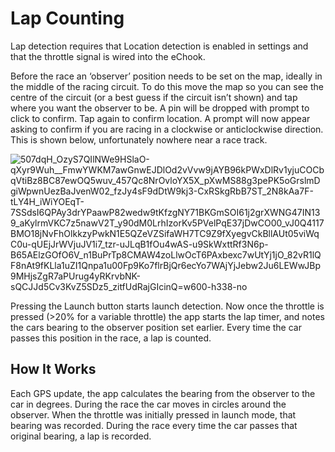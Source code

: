 # Lap Counting

Lap detection requires that Location detection is enabled in settings and that the throttle signal is wired into the eChook.

Before the race an ‘observer’ position needs to be set on the map, ideally in the middle of the racing circuit. To do this move the map so you can see the centre of the circuit \(or a best guess if the circuit isn’t shown\) and tap where you want the observer to be. A pin will be dropped with prompt to click to confirm. Tap again to confirm location. A prompt will now appear asking to confirm if you are racing in a clockwise or anticlockwise direction. This is shown below, unfortunately nowhere near a race track.

![507dqH\_OzyS7QIlNWe9HSlaO-qXyr9Wuh\_\_FmwYWKM7awGnwEJDlOd2vVvw9jAYB96kPWxDlRv1yjuCOCbqVtiBz8BC87ewOQ5wuv\_457Qc8NrOvloYX5X\_pXwMS88g3pePK5oGrslmDgiWpwnUezBaJvenW02\_fzJy4sF9dDtW9kj3-CxRSkgRbB7ST\_2N8kAa7F-tLY4H\_iWiYOEqT-7SSdsI6QPAy3drYPaawP82wedw9tKfzgNY71BKGmSOI61j2grXWNG47IN139\_aKylrmVKC7z5nawV2T\_y90dM0LrhIzorKv5PVelPqE37jDwCO00\_vJ0Q4117BMO18jNvFhOlkkzyPwkN1E5QZeVZSifaWH7TC9Z9fXyegvCkBllAUt05viWqC0u-qUEjJrWVjuJV1i7\_tzr-uJLqB1fOu4wAS-u9SkWxttRf3N6p-B65AElzGOfO6V\_n1BuPrTp8CMAW4zoLlwOcT6PAxbexc7wUtYj1jO\_82vR1lQF8nAt9fKLla1uZI1Qnpa1u00Fp9Ko7flrBjQr6ecYo7WAjYjJebw2Ju6LEWwJBp9MHjsZgR7aPUrug4yRKrvbNK-sQCJJd5Cv3KvZ5SDz5\_zitfUdRajGIcinQ=w600-h338-no](https://lh4.googleusercontent.com/ELcx8VIJh70IqE_Hvh8jAgMxzxmKkgDGAm9PCp0vCwxtNl_ZizVJ_ii0aGgTfXy74kKWgK64IaF3mtXZ--2C1vcbw4We66jHoK1xVNWOh7V6IuqtnJSe3gYNAIFWe_XPAuc6TltH)

Pressing the Launch button starts launch detection. Now once the throttle is pressed \(&gt;20% for a variable throttle\) the app starts the lap timer, and notes the cars bearing to the observer position set earlier. Every time the car passes this position in the race, a lap is counted.

## How It Works

Each GPS update, the app calculates the bearing from the observer to the car in degrees. During the race the car moves in circles around the observer. When the throttle was initially pressed in launch mode, that bearing was recorded. During the race every time the car passes that original bearing, a lap is recorded.

